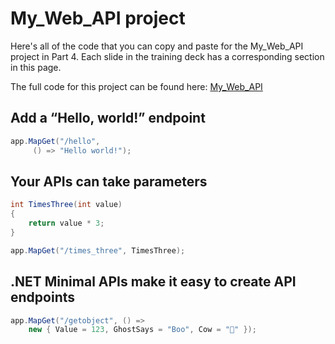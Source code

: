 # My_Web_API project

Here's all of the code that you can copy and paste for the My_Web_API project in Part 4. Each slide in the training deck has a corresponding section in this page.

The full code for this project can be found here: [My_Web_API](https://github.com/andrewstellman/blazor-training/tree/main/Code/My_Web_API)

## Add a “Hello, world!” endpoint

```c#
app.MapGet("/hello",
     () => "Hello world!");
```

## Your APIs can take parameters

```c#
int TimesThree(int value)
{
    return value * 3;
}

app.MapGet("/times_three", TimesThree);
```

## .NET Minimal APIs make it easy to create API endpoints

```c#
app.MapGet("/getobject", () =>
    new { Value = 123, GhostSays = "Boo", Cow = "🐄" });
```
